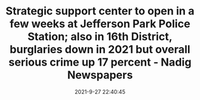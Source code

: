 ---
"title": "Strategic support center to open in a few weeks at Jefferson Park Police Station; also in 16th District, burglaries down in 2021 but overall serious crime up 17 percent - Nadig Newspapers"
"date": "2021-9-27 22:40:45"
"feed_name": "GOOGLENEWSCONSTRUCTION"
"feed_website": "https://news.google.com/search?q=construction%2Bincident&hl=en-US&gl=US&ceid=US:en"
"feed_rss": "https://news.google.com/rss/search?q=construction%2Bincident&hl=en-US&gl=US&ceid=US:en"
"link": "http://nadignewspapers.com/2021/09/27/strategic-support-center-to-open-in-a-few-weeks-at-jefferson-park-police-station-also-in-16th-district-burglaries-down-in-2021-but-overall-serious-crime-up-17-percent/"
"file": "_posts/2021-1-1-6389705b5f05f51f0b3348bf27415e9456950eb7.md"
"accident": "0"
"drilling": "0"
"dead": "0"
"injured": "0"
"where": "unknown site"
"place": "unknown place"
---